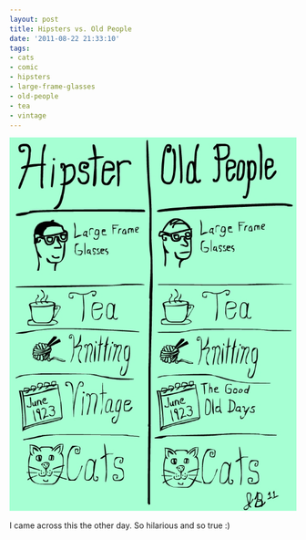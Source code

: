 ```yaml
---
layout: post
title: Hipsters vs. Old People
date: '2011-08-22 21:33:10'
tags:
- cats
- comic
- hipsters
- large-frame-glasses
- old-people
- tea
- vintage
---
```


![](/content/images/2014/May/hipsters-vs-old-people.jpeg)

I came across this the other day. So hilarious and so true :)